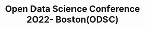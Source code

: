 ---
title: "Open Data Science Conference 2022- Boston(ODSC)"
description: "Volunteering Experience of Largest Data Science Conference"
draft: false
---